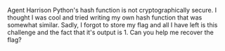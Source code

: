 Agent Harrison
Python's hash function is not cryptographically secure. I thought I was cool and tried writing my own hash function that was somewhat similar. Sadly, I forgot to store my flag and all I have left is this challenge and the fact that it's output is 1. Can you help me recover the flag?

